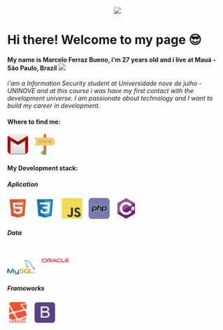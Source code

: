 <p align="center">
  <img src="https://media0.giphy.com/media/xTiIzKsnjiilddXngI/giphy.gif?cid=ecf05e47b3cdb9b1ad8b419737dfad6577e0c5714d4bc72d&rid=giphy.gif">
</p>

# Hi there! Welcome to my page 😎

#### My name is Marcelo Ferraz Bueno, i'm 27 years old and i live at Mauá - São Paulo, Brazil <img width="20px" src="https://www.infoescola.com/wp-content/uploads/2011/02/bandeira-do-brasil.gif"> 

*i'am a Information Security student at Universidade nove de julho - UNINOVE and at this course i was have my first contact with the development universe. 
I am passionate about technology and I want to build my career in development.*

#### Where to find me:
<a href="mailto:marcelo.f.bueno@hotmail.com" target="_blank"><img src="/img/email.png"></a>&emsp;<a href="https://marceloferrazbueno.com.br"  target="_blank"><img src="/img/site.png"></a>

#### My Development stack:

##### Aplication
<img src="/img/html.png">&emsp;<img src="/img/css.png">&emsp;<img src="/img/js.png">&emsp;<img src="/img/php.png">&emsp;<img src="/img/csharp.png">
##### Data
<img src="/img/mysql.png">&emsp;<img src="/img/oracle.png">
##### Frameworks
<img src="/img/laravel.png">&emsp;<img src="/img/bootstrap.png">
